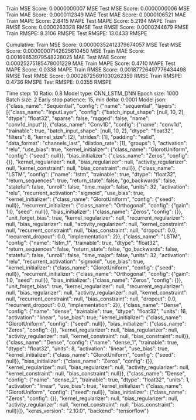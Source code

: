 Train MSE Score: 0.0000000007 MSE
Test MSE Score: 0.0000000006 MSE
Train MAE Score: 0.0000112349 MAE
Test MAE Score: 0.0000106521 MAE
Train MAPE Score: 2.8415 MAPE
Test MAPE Score: 5.2194 MAPE
Train RMSE Score: 0.0000263328 RMSE
Test RMSE Score: 0.0000244679 RMSE
Train RMSPE: 8.3106 RMSPE
Test RMSPE: 13.0433 RMSPE

Cumulative:
Train MSE Score: 0.00000352412379674057 MSE
Test MSE Score: 0.00000007142625610450 MSE
Train MAE Score: 0.00169653979548228025 MAE
Test MAE Score: 0.00025275185478001229 MAE
Train MAPE Score: 0.4710 MAPE
Test MAPE Score: 0.0338 MAPE
Train RMSE Score: 0.00187726497776434498 RMSE
Test RMSE Score: 0.00026725691030262359 RMSE
Train RMSPE: 0.4736 RMSPE
Test RMSPE: 0.0355 RMSPE

Time step: 10
Ratio: 0.8
Model type: CNN_LSTM_DNN
Epoch size: 1000
Batch size: 2
Early stop patience: 15, min delta: 0.0001
Model json: {"class_name": "Sequential", "config": {"name": "sequential", "layers": [{"class_name": "InputLayer", "config": {"batch_input_shape": [null, 10, 2], "dtype": "float32", "sparse": false, "ragged": false, "name": "conv1d_input"}}, {"class_name": "Conv1D", "config": {"name": "conv1d", "trainable": true, "batch_input_shape": [null, 10, 2], "dtype": "float32", "filters": 8, "kernel_size": [2], "strides": [1], "padding": "valid", "data_format": "channels_last", "dilation_rate": [1], "groups": 1, "activation": "relu", "use_bias": true, "kernel_initializer": {"class_name": "GlorotUniform", "config": {"seed": null}}, "bias_initializer": {"class_name": "Zeros", "config": {}}, "kernel_regularizer": null, "bias_regularizer": null, "activity_regularizer": null, "kernel_constraint": null, "bias_constraint": null}}, {"class_name": "LSTM", "config": {"name": "lstm", "trainable": true, "dtype": "float32", "return_sequences": true, "return_state": false, "go_backwards": false, "stateful": false, "unroll": false, "time_major": false, "units": 32, "activation": "relu", "recurrent_activation": "sigmoid", "use_bias": true, "kernel_initializer": {"class_name": "GlorotUniform", "config": {"seed": null}}, "recurrent_initializer": {"class_name": "Orthogonal", "config": {"gain": 1.0, "seed": null}}, "bias_initializer": {"class_name": "Zeros", "config": {}}, "unit_forget_bias": true, "kernel_regularizer": null, "recurrent_regularizer": null, "bias_regularizer": null, "activity_regularizer": null, "kernel_constraint": null, "recurrent_constraint": null, "bias_constraint": null, "dropout": 0.0, "recurrent_dropout": 0.0, "implementation": 2}}, {"class_name": "LSTM", "config": {"name": "lstm_1", "trainable": true, "dtype": "float32", "return_sequences": false, "return_state": false, "go_backwards": false, "stateful": false, "unroll": false, "time_major": false, "units": 32, "activation": "relu", "recurrent_activation": "sigmoid", "use_bias": true, "kernel_initializer": {"class_name": "GlorotUniform", "config": {"seed": null}}, "recurrent_initializer": {"class_name": "Orthogonal", "config": {"gain": 1.0, "seed": null}}, "bias_initializer": {"class_name": "Zeros", "config": {}}, "unit_forget_bias": true, "kernel_regularizer": null, "recurrent_regularizer": null, "bias_regularizer": null, "activity_regularizer": null, "kernel_constraint": null, "recurrent_constraint": null, "bias_constraint": null, "dropout": 0.0, "recurrent_dropout": 0.0, "implementation": 2}}, {"class_name": "Dense", "config": {"name": "dense", "trainable": true, "dtype": "float32", "units": 16, "activation": "linear", "use_bias": true, "kernel_initializer": {"class_name": "GlorotUniform", "config": {"seed": null}}, "bias_initializer": {"class_name": "Zeros", "config": {}}, "kernel_regularizer": null, "bias_regularizer": null, "activity_regularizer": null, "kernel_constraint": null, "bias_constraint": null}}, {"class_name": "Dense", "config": {"name": "dense_1", "trainable": true, "dtype": "float32", "units": 8, "activation": "linear", "use_bias": true, "kernel_initializer": {"class_name": "GlorotUniform", "config": {"seed": null}}, "bias_initializer": {"class_name": "Zeros", "config": {}}, "kernel_regularizer": null, "bias_regularizer": null, "activity_regularizer": null, "kernel_constraint": null, "bias_constraint": null}}, {"class_name": "Dense", "config": {"name": "dense_2", "trainable": true, "dtype": "float32", "units": 1, "activation": "linear", "use_bias": true, "kernel_initializer": {"class_name": "GlorotUniform", "config": {"seed": null}}, "bias_initializer": {"class_name": "Zeros", "config": {}}, "kernel_regularizer": null, "bias_regularizer": null, "activity_regularizer": null, "kernel_constraint": null, "bias_constraint": null}}]}, "keras_version": "2.10.0", "backend": "tensorflow"}